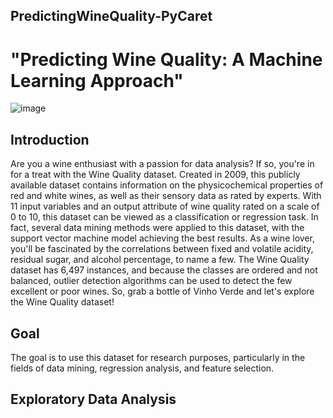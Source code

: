 ## PredictingWineQuality-PyCaret

# "Predicting Wine Quality: A Machine Learning Approach"

![image](https://user-images.githubusercontent.com/82657966/219924137-8648fc52-238d-4385-833d-d24e7ba10e51.png)

## Introduction

Are you a wine enthusiast with a passion for data analysis? If so, you're in for a treat with the Wine Quality dataset. Created in 2009, this publicly available dataset contains information on the physicochemical properties of red and white wines, as well as their sensory data as rated by experts. With 11 input variables and an output attribute of wine quality rated on a scale of 0 to 10, this dataset can be viewed as a classification or regression task. In fact, several data mining methods were applied to this dataset, with the support vector machine model achieving the best results. As a wine lover, you'll be fascinated by the correlations between fixed and volatile acidity, residual sugar, and alcohol percentage, to name a few. The Wine Quality dataset has 6,497 instances, and because the classes are ordered and not balanced, outlier detection algorithms can be used to detect the few excellent or poor wines. So, grab a bottle of Vinho Verde and let's explore the Wine Quality dataset!

## Goal

The goal is to use this dataset for research purposes, particularly in the fields of data mining, regression analysis, and feature selection.

## Exploratory Data Analysis 
